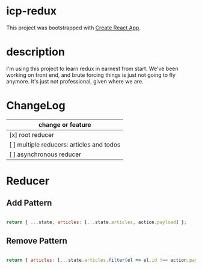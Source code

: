 # icp-redux

This project was bootstrapped with [Create React App](https://github.com/facebookincubator/create-react-app).

# description

I'm using this project to learn redux in earnest from start. We've been working on front end, and
brute forcing things is just not going to fly anymore. It's just not professional, given where we are.

# ChangeLog

| change or feature |
|-------------------|
| [x] root reducer |
| [ ] multiple reducers: articles and todos |
| [ ] asynchronous reducer |


# Reducer

## Add Pattern

```javascript

return { ...state, articles: [...state.articles, action.payload] };
```

## Remove Pattern

```javascript

return { articles: [...state.articles.filter(el => el.id !== action.payload.id)]}
```
